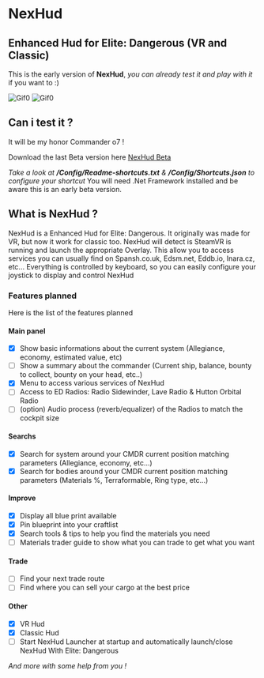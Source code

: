 # NexHud
## Enhanced Hud for Elite: Dangerous (VR and Classic)

This is the early version of **NexHud**, *you can already test it and play with it* if you want to :)

![Gif0](https://github.com/Nexam/NexHud/blob/master/Medias/Nexhud-0.1-0.gif?raw=true)
![Gif0](https://github.com/Nexam/NexHud/blob/master/Medias/Nexhud-0.1-1.gif?raw=true)

## Can i test it ?
It will be my honor Commander o7 !

Download the last Beta version here
[NexHud Beta](https://github.com/Nexam/NexHud/releases)

*Take a look at **/Config/Readme-shortcuts.txt** & **/Config/Shortcuts.json** to configure your shortcut*
You will need .Net Framework installed and be aware this is an early beta version.

## What is NexHud ?
NexHud is a Enhanced Hud for Elite: Dangerous.
It originally was made for VR, but now it work for classic too. NexHud will detect is SteamVR is running and launch the appropriate Overlay.
This allow you to access services you can usually find on Spansh.co.uk, Edsm.net, Eddb.io, Inara.cz, etc...
Everything is controlled by keyboard, so you can easily configure your joystick to display and control NexHud

### Features planned

Here is the list of the features planned

#### Main panel
- [x] Show basic informations about the current system (Allegiance, economy, estimated value, etc)
- [ ] Show a summary about the commander (Current ship, balance, bounty to collect, bounty on your head, etc..)
- [x] Menu to access various services of NexHud
- [ ] Access to ED Radios: Radio Sidewinder, Lave Radio & Hutton Orbital Radio
- [ ] (option) Audio process (reverb/equalizer) of the Radios to match the cockpit size

#### Searchs
- [x] Search for system around your CMDR current position matching parameters (Allegiance, economy, etc...)
- [x] Search for bodies around your CMDR current position matching parameters (Materials %, Terraformable, Ring type, etc...)

#### Improve
- [x] Display all blue print available
- [x] Pin blueprint into your craftlist
- [x] Search tools & tips to help you find the materials you need
- [ ] Materials trader guide to show what you can trade to get what you want

#### Trade
- [ ] Find your next trade route
- [ ] Find where you can sell your cargo at the best price

#### Other
- [x] VR Hud
- [x] Classic Hud
- [ ] Start NexHud Launcher at startup and automatically launch/close NexHud With Elite: Dangerous

*And more with some help from you !*

